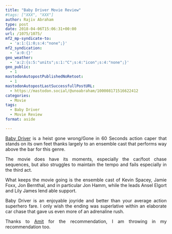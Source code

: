```yaml
---
title: "Baby Driver Movie Review"
#tags: ["XXX", "XXX"]
author: Rajiv Abraham
type: post
date: 2018-04-06T15:06:31+00:00
url: /1075/1075/
mf2_mp-syndicate-to:
  - 'a:1:{i:0;s:4:"none";}'
mf2_syndication:
  - 'a:0:{}'
geo_weather:
  - 'a:2:{s:5:"units";s:1:"C";s:4:"icon";s:4:"none";}'
geo_public:
  - 1
mastodonAutopostPublishedNoRetoot:
  - 1
mastodonAutopostLastSuccessfullPostURL:
  - https://mastodon.social/@unoabraham/100008171516622412
categories:
  - Movie
tags:
  - Baby Driver
  - Movie Review
format: aside

---
```

<p style="text-align: justify;">
  <a href="https://www.imdb.com/title/tt3890160/" target="_blank" rel="noopener">Baby Driver</a> is a heist gone wrong/Gone in 60 Seconds action caper that stands on its own feet thanks largely to an ensemble cast that performs way above the bar for this genre.
</p>

<p style="text-align: justify;">
  The movie does have its moments, especially the car/foot chase sequences, but also struggles to maintain the tempo and fails especially in the third act.
</p>

<p style="text-align: justify;">
  What keeps the movie going is the ensemble cast of Kevin Spacey, Jamie Foxx, Jon Bernthal, and in particular Jon Hamm, while the leads Ansel Elgort and Lily James lend able support.
</p>

<p style="text-align: justify;">
  Baby Driver is an enjoyable joyride and better than your average action superhero fare. I only wish the ending was superlative within an elaborate car chase that gave us even more of an adrenaline rush.
</p>

<p style="text-align: justify;">
  Thanks to <a href="https://www.amitgawande.com/journal/37761/" target="_blank" rel="noopener">Amit</a> for the recommendation, I am throwing in my recommendation too.
</p>